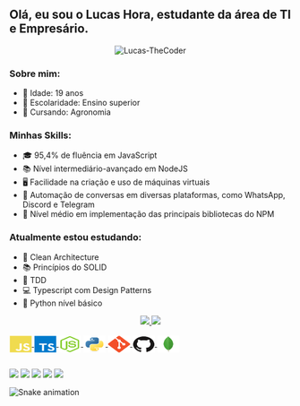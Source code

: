 ## Olá, eu sou o Lucas Hora, estudante da área de TI e Empresário.

<p align="center" ><img alt="Lucas-TheCoder" src="https://raw.githubusercontent.com/MicaelliMedeiros/micaellimedeiros/master/image/computer-illustration.png"></p>

### Sobre mim:
  - 📌  Idade: 19 anos
  - 📌  Escolaridade: Ensino superior
  - 📌  Cursando: Agronomia

### Minhas Skills:
  - 🎓  95,4% de fluência em JavaScript
  - 📚  Nível intermediário-avançado em NodeJS
  - 🖥  Facilidade na criação e uso de máquinas virtuais
  - 🤖  Automação de conversas em diversas plataformas, como WhatsApp, Discord e Telegram
  - 🧢  Nível médio em implementação das principais bibliotecas do NPM
  
### Atualmente estou estudando:
  - 📂  Clean Architecture
  - 📚  Princípios do SOLID
  - 🧢  TDD
  - 💻  Typescript com Design Patterns
  - 🐍  Python nível básico

<div align="center">
  <a href="https://github.com/LucasHRTeam">
  <img height="180em" src="https://github-readme-stats.vercel.app/api?username=LucasHRTeam&show_icons=true&theme=dracula&include_all_commits=true&count_private=true"/>
  <img height="180em" src="https://github-readme-stats.vercel.app/api/top-langs/?username=LucasHRTeam&layout=compact&langs_count=7&theme=dracula"/>
</div>
<div style="display: inline_block"><br>
  <img align="center" alt="Lucas-Js" height="30" width="40" src="https://raw.githubusercontent.com/devicons/devicon/master/icons/javascript/javascript-plain.svg">
  <img align="center" alt="Lucas-Ts" height="30" width="40" src="https://raw.githubusercontent.com/devicons/devicon/master/icons/typescript/typescript-plain.svg">
  <img align="center" alt="Lucas-Node" height="30" width="40" src="https://raw.githubusercontent.com/devicons/devicon/master/icons/nodejs/nodejs-original.svg">
  <img align="center" alt="Lucas-Python" height="30" width="40" src="https://raw.githubusercontent.com/devicons/devicon/master/icons/python/python-original.svg">
  <img align="center" alt="Lucas-Git" height="30" width="40" src="https://raw.githubusercontent.com/devicons/devicon/master/icons/git/git-original.svg">
  <img align="center" alt="Lucas-GitHub" height="30" width="40" src="https://raw.githubusercontent.com/devicons/devicon/master/icons/github/github-original.svg">
  <img align="center" alt="Lucas-MongoDB" height="30" width="40" src="https://raw.githubusercontent.com/devicons/devicon/master/icons/mongodb/mongodb-original.svg">
</div>
  
  ##
 
<div> 
  <a href="https://www.linkedin.com/in/lucas-santos-da-hora-81b3b7245/" target="_blank"><img src="https://img.shields.io/badge/-LinkedIn-%230077B5?style=for-the-badge&logo=linkedin&logoColor=white" target="_blank"></a>
  <a href="https://wa.me/5592984928452" target="_blank"><img src="https://img.shields.io/badge/-WhatsApp-R17535?style=for-the-badge&logo=whatsapp&logoColor=white" target="_blank"></a>
  <a href="https://wa.me/5592984802764" target="_blank"><img src="https://img.shields.io/badge/-WhatsApp-R17535?style=for-the-badge&logo=whatsapp&logoColor=white" target="_blank"></a>
  <a href="https://t.me/5592984928452" target="_blank"><img src="https://img.shields.io/badge/-Telegram-2CA5E0?style=for-the-badge&logo=telegram&logoColor=white" target="_blank"></a>
  <a href="mailto:lucas_horas@seducam.g12.br" target="_blank"><img src="https://img.shields.io/badge/-GMail-%23333?style=for-the-badge&logo=gmail&logoColor=white" target="_blank"></a>

  ![Snake animation](https://github.com/LucasHRTeam/LucasHRTeam/blob/output/github-contribution-grid-snake.svg)
 
</div>

